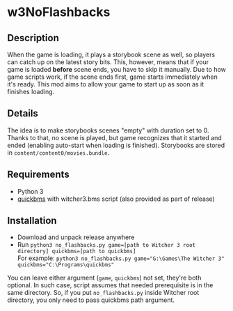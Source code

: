 # w3NoFlashbacks
## Description
When the game is loading, it plays a storybook scene as well, so players can catch up on the latest story bits. This, however, means that if your game is loaded **before** scene ends, you have to skip it manually.
Due to how game scripts work, if the scene ends first, game starts immediately when it's ready.
This mod aims to allow your game to start up as soon as it finishes loading.
## Details
The idea is to make storybooks scenes "empty" with duration set to 0. Thanks to that, no scene is played, but game recognizes that it started and ended (enabling auto-start when loading is finished). Storybooks are stored in `content/content0/movies.bundle`.
## Requirements
 - Python 3
 - [quickbms](http://aluigi.altervista.org/quickbms.htm) with witcher3.bms script (also provided as part of release)
## Installation
 - Download and unpack release anywhere
 - Run `python3 no_flashbacks.py game=[path to Witcher 3 root directory] quickbms=[path to quickbms]` <br>
 For example: `python3 no_flashbacks.py game="G:\Games\The Witcher 3" quickbms="C:\Programs\quickbms"`
 
You can leave either argument (`game`, `quickbms`) not set, they're both optional. In such case, script assumes that needed prerequisite is in the same directory.
So, if you put `no_flashbacks.py` inside Witcher root directory, you only need to pass quickbms path argument.
